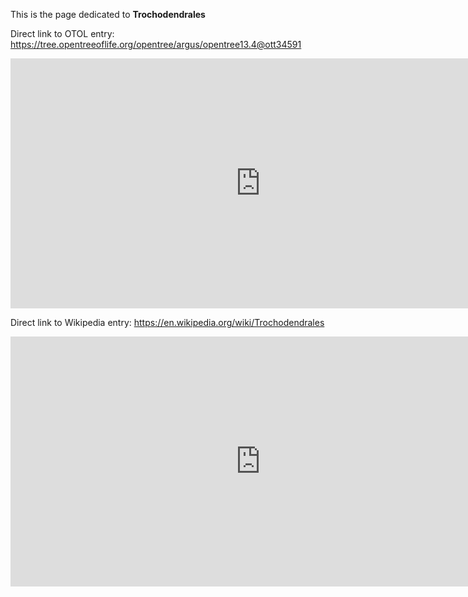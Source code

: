 This is the page dedicated to **Trochodendrales**


Direct link to OTOL entry: https://tree.opentreeoflife.org/opentree/argus/opentree13.4@ott34591



<html>
    <body>
    <iframe src="https://tree.opentreeoflife.org/opentree/argus/opentree13.4@ott34591"
    width="800" height="400" frameborder="0" allowfullscreen> </iframe>
    </body>
</html>
    


Direct link to Wikipedia entry: https://en.wikipedia.org/wiki/Trochodendrales



<html>
    <body>
    <iframe src="https://en.wikipedia.org/wiki/Trochodendrales"
    width="800" height="400" frameborder="0" allowfullscreen> </iframe>
    </body>
</html>
    
